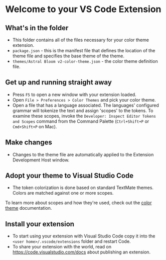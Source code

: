 # Welcome to your VS Code Extension

## What's in the folder

* This folder contains all of the files necessary for your color theme extension.
* `package.json` - this is the manifest file that defines the location of the theme file and specifies the base theme of the theme.
* `themes/Astral Bloom v2-color-theme.json` - the color theme definition file.

## Get up and running straight away

* Press `F5` to open a new window with your extension loaded.
* Open `File > Preferences > Color Themes` and pick your color theme.
* Open a file that has a language associated. The languages' configured grammar will tokenize the text and assign 'scopes' to the tokens. To examine these scopes, invoke the `Developer: Inspect Editor Tokens and Scopes` command from the Command Palette (`Ctrl+Shift+P` or `Cmd+Shift+P` on Mac).

## Make changes

* Changes to the theme file are automatically applied to the Extension Development Host window.

## Adopt your theme to Visual Studio Code

* The token colorization is done based on standard TextMate themes. Colors are matched against one or more scopes.

To learn more about scopes and how they're used, check out the [color theme](https://code.visualstudio.com/api/extension-guides/color-theme) documentation.

## Install your extension

* To start using your extension with Visual Studio Code copy it into the `<user home>/.vscode/extensions` folder and restart Code.
* To share your extension with the world, read on https://code.visualstudio.com/docs about publishing an extension.
